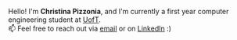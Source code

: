 Hello! I'm **Christina Pizzonia**, and I'm currently a first year computer engineering student at [UofT](https://www.utoronto.ca/).     
📫 Feel free to reach out via [email](mailto:christina.pizzonia@mail.utoronto.ca) or on [LinkedIn](https://www.linkedin.com/in/christina-pizzonia-05ab1a14a/) :)

<!---
endothermiic/endothermiic is a ✨ special ✨ repository because its `README.md` (this file) appears on your GitHub profile.
You can click the Preview link to take a look at your changes.
--->
